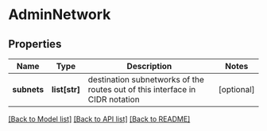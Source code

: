 # AdminNetwork

## Properties
Name | Type | Description | Notes
------------ | ------------- | ------------- | -------------
**subnets** | **list[str]** | destination subnetworks of the routes out of this interface in CIDR notation | [optional] 

[[Back to Model list]](../README.md#documentation-for-models) [[Back to API list]](../README.md#documentation-for-api-endpoints) [[Back to README]](../README.md)

